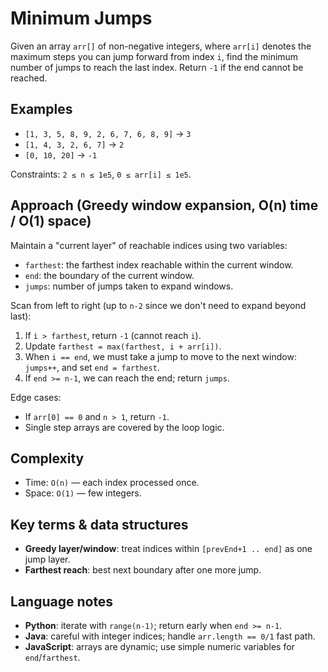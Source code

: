 # Minimum Jumps

Given an array `arr[]` of non-negative integers, where `arr[i]` denotes the maximum steps you can jump forward from index `i`, find the minimum number of jumps to reach the last index. Return `-1` if the end cannot be reached.

## Examples
- `[1, 3, 5, 8, 9, 2, 6, 7, 6, 8, 9]` → `3`
- `[1, 4, 3, 2, 6, 7]` → `2`
- `[0, 10, 20]` → `-1`

Constraints: `2 ≤ n ≤ 1e5`, `0 ≤ arr[i] ≤ 1e5`.

## Approach (Greedy window expansion, O(n) time / O(1) space)
Maintain a "current layer" of reachable indices using two variables:
- `farthest`: the farthest index reachable within the current window.
- `end`: the boundary of the current window.
- `jumps`: number of jumps taken to expand windows.

Scan from left to right (up to `n-2` since we don't need to expand beyond last):
1. If `i > farthest`, return `-1` (cannot reach `i`).
2. Update `farthest = max(farthest, i + arr[i])`.
3. When `i == end`, we must take a jump to move to the next window: `jumps++`, and set `end = farthest`.
4. If `end >= n-1`, we can reach the end; return `jumps`.

Edge cases:
- If `arr[0] == 0` and `n > 1`, return `-1`.
- Single step arrays are covered by the loop logic.

## Complexity
- Time: `O(n)` — each index processed once.
- Space: `O(1)` — few integers.

## Key terms & data structures
- **Greedy layer/window**: treat indices within `[prevEnd+1 .. end]` as one jump layer.
- **Farthest reach**: best next boundary after one more jump.

## Language notes
- **Python**: iterate with `range(n-1)`; return early when `end >= n-1`.
- **Java**: careful with integer indices; handle `arr.length == 0/1` fast path.
- **JavaScript**: arrays are dynamic; use simple numeric variables for `end`/`farthest`.
